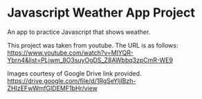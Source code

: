 # Javascript Weather App Project

An app to practice Javascript that shows weather.

This project was taken from youtube. The URL is as follows: https://www.youtube.com/watch?v=MIYQR-Ybrn4&list=PLjwm_8O3suyOgDS_Z8AWbbq3zpCmR-WE9

Images courtesy of Google Drive link provided. https://drive.google.com/file/d/1RgSeYljIBzh-ZHIzEFwWmfGIDEMF1bHr/view
